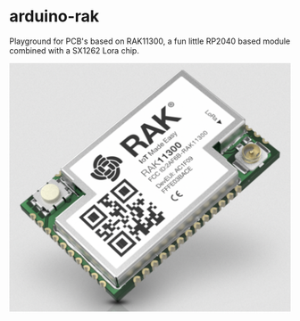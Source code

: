 # arduino-rak
Playground for PCB's based on RAK11300, a fun little RP2040 based module combined with a SX1262 Lora chip.


![rak11300 module](images/rak11300-module.png)

